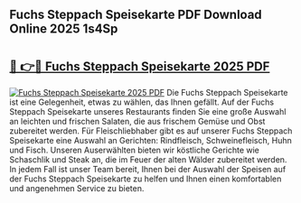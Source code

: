 ## Fuchs Steppach Speisekarte PDF Download Online 2025 1s4Sp

# <h2><a href="http://gceb0i.nevu.top/?p=Fuchs+Steppach+Speisekarte">🔗 👉🔴 Fuchs Steppach Speisekarte 2025 PDF</a></h2>

[![Fuchs Steppach Speisekarte 2025 PDF](https://i.imgur.com/dBaPXMq.png)](http://gceb0i.nevu.top/?p=Fuchs+Steppach+Speisekarte)
Die Fuchs Steppach Speisekarte ist eine Gelegenheit, etwas zu wählen, das Ihnen gefällt. Auf der Fuchs Steppach Speisekarte unseres Restaurants finden Sie eine große Auswahl an leichten und frischen Salaten, die aus frischem Gemüse und Obst zubereitet werden. Für Fleischliebhaber gibt es auf unserer Fuchs Steppach Speisekarte eine Auswahl an Gerichten: Rindfleisch, Schweinefleisch, Huhn und Fisch. Unseren Auserwählten bieten wir köstliche Gerichte wie Schaschlik und Steak an, die im Feuer der alten Wälder zubereitet werden. In jedem Fall ist unser Team bereit, Ihnen bei der Auswahl der Speisen auf der Fuchs Steppach Speisekarte zu helfen und Ihnen einen komfortablen und angenehmen Service zu bieten.
